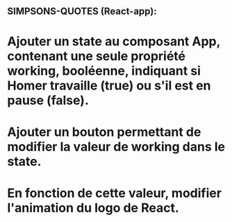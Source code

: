 ## SIMPSONS-QUOTES (React-app):

# Ajouter un state au composant App, contenant une seule propriété working, booléenne, indiquant si Homer travaille (true) ou s'il est en pause (false).

# Ajouter un bouton permettant de modifier la valeur de working dans le state.

# En fonction de cette valeur, modifier l'animation du logo de React.
